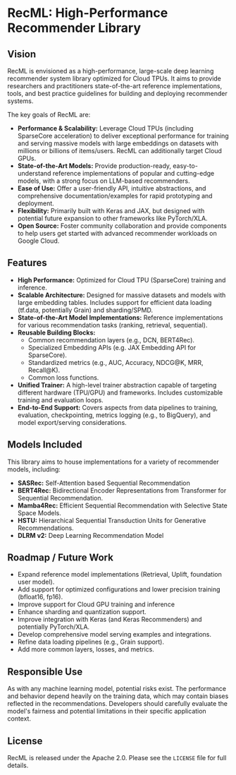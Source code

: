 # RecML: High-Performance Recommender Library

## Vision

RecML is envisioned as a high-performance, large-scale deep learning recommender
system library optimized for Cloud TPUs. It aims to provide researchers and
practitioners state-of-the-art reference implementations, tools, and best
practice guidelines for building and deploying recommender systems.

The key goals of RecML are:

*   **Performance & Scalability:** Leverage Cloud TPUs (including SparseCore
    acceleration) to deliver exceptional performance for training and serving
    massive models with large embeddings on datasets with millions or billions
    of items/users. RecML can additionally target Cloud GPUs.
*   **State-of-the-Art Models:** Provide production-ready, easy-to-understand
    reference implementations of popular and cutting-edge models, with a strong
    focus on LLM-based recommenders.
*   **Ease of Use:** Offer a user-friendly API, intuitive abstractions, and
    comprehensive documentation/examples for rapid prototyping and deployment.
*   **Flexibility:** Primarily built with Keras and JAX, but designed with
    potential future expansion to other frameworks like PyTorch/XLA.
*   **Open Source:** Foster community collaboration and provide components to
    help users get started with advanced recommender workloads on Google Cloud.

## Features

*   **High Performance:** Optimized for Cloud TPU (SparseCore) training and
    inference.
*   **Scalable Architecture:** Designed for massive datasets and models with
    large embedding tables. Includes support for efficient data loading
    (tf.data, potentially Grain) and sharding/SPMD.
*   **State-of-the-Art Model Implementations:** Reference implementations for
    various recommendation tasks (ranking, retrieval, sequential).
*   **Reusable Building Blocks:**
    *   Common recommendation layers (e.g., DCN, BERT4Rec).
    *   Specialized Embedding APIs (e.g. JAX Embedding API for SparseCore).
    *   Standardized metrics (e.g., AUC, Accuracy, NDCG@K, MRR, Recall@K).
    *   Common loss functions.
*   **Unified Trainer:** A high-level trainer abstraction capable of targeting
    different hardware (TPU/GPU) and frameworks. Includes customizable training
    and evaluation loops.
*   **End-to-End Support:** Covers aspects from data pipelines to training,
    evaluation, checkpointing, metrics logging (e.g., to BigQuery), and model
    export/serving considerations.

## Models Included

This library aims to house implementations for a variety of recommender models,
including:

*   **SASRec:** Self-Attention based Sequential Recommendation
*   **BERT4Rec:** Bidirectional Encoder Representations from Transformer for
    Sequential Recommendation.
*   **Mamba4Rec:** Efficient Sequential Recommendation with Selective State
    Space Models.
*   **HSTU:** Hierarchical Sequential Transduction Units for Generative
    Recommendations.
*   **DLRM v2:** Deep Learning Recommendation Model

## Roadmap / Future Work

*   Expand reference model implementations (Retrieval, Uplift, foundation user
    model).
*   Add support for optimized configurations and lower precision training
    (bfloat16, fp16).
*   Improve support for Cloud GPU training and inference
*   Enhance sharding and quantization support.
*   Improve integration with Keras (and Keras Recommenders) and potentially
    PyTorch/XLA.
*   Develop comprehensive model serving examples and integrations.
*   Refine data loading pipelines (e.g., Grain support).
*   Add more common layers, losses, and metrics.

## Responsible Use

As with any machine learning model, potential risks exist. The performance and
behavior depend heavily on the training data, which may contain biases reflected
in the recommendations. Developers should carefully evaluate the model's
fairness and potential limitations in their specific application context.

## License

RecML is released under the Apache 2.0. Please see the `LICENSE` file for full
details.
